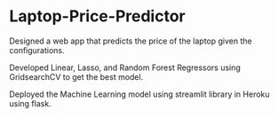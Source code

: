 # Laptop-Price-Predictor

Designed a web app that predicts the price of the laptop given the configurations.

Developed Linear, Lasso, and Random Forest Regressors using GridsearchCV to get the best model.

Deployed the Machine Learning model using streamlit library in Heroku using flask.
